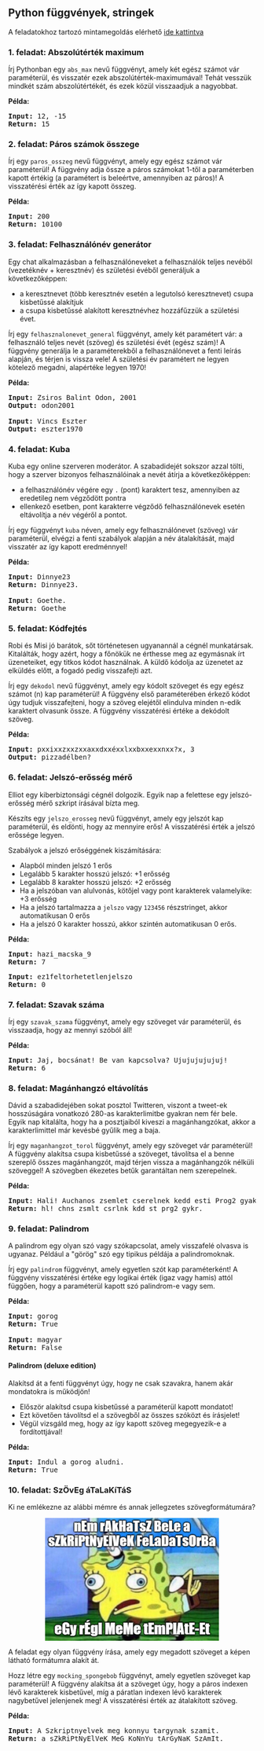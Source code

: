 <style>
	h1:first-of-type { display: none; }
	img { display: block; margin: auto; height: 250px; }
</style>

# Szkriptnyelvek - 2. gyakorló feladatsor

## Python függvények, stringek

A feladatokhoz tartozó mintamegoldás elérhető [ide kattintva](./megoldasok.py)


### 1. feladat: Abszolútérték maximum

Írj Pythonban egy `abs_max` nevű függvényt, amely két egész számot vár paraméterül, és visszatér ezek abszolútérték-maximumával! Tehát vesszük mindkét szám abszolútértékét, és ezek közül visszaadjuk a nagyobbat.

**Példa:**

<pre>
<b>Input:</b> 12, -15
<b>Return:</b> 15
</pre>


### 2. feladat: Páros számok összege

Írj egy `paros_osszeg` nevű függvényt, amely egy egész számot vár paraméterül! A függvény adja össze a páros számokat 1-től a paraméterben kapott értékig (a paramétert is beleértve, amennyiben az páros)! A visszatérési érték az így kapott összeg.

**Példa:**

<pre>
<b>Input:</b> 200
<b>Return:</b> 10100                                                                          
</pre>


### 3. feladat: Felhasználónév generátor

Egy chat alkalmazásban a felhasználóneveket a felhasználók teljes nevéből (vezetéknév + keresztnév) és születési évéből generáljuk a következőképpen:

* a keresztnevet (több keresztnév esetén a legutolsó keresztnevet) csupa kisbetűssé alakítjuk
* a csupa kisbetűssé alakított keresztnévhez hozzáfűzzük a születési évet.

Írj egy `felhasznalonevet_general` függvényt, amely két paramétert vár: a felhasználó teljes nevét (szöveg) és születési évét (egész szám)! A függvény generálja le a paraméterekből a felhasználónevet a fenti leírás alapján, és térjen is vissza vele! A születési év paramétert ne legyen kötelező megadni, alapértéke legyen 1970!

**Példa:**

<pre>
<b>Input:</b> Zsiros Balint Odon, 2001
<b>Output:</b> odon2001

<b>Input:</b> Vincs Eszter
<b>Output:</b> eszter1970
</pre>


### 4. feladat: Kuba

Kuba egy online szerveren moderátor. A szabadidejét sokszor azzal tölti, hogy a szerver bizonyos felhasználóinak a nevét átírja a következőképpen:

* a felhasználónév végére egy `.` (pont) karaktert tesz, amennyiben az eredetileg nem végződött pontra
* ellenkező esetben, pont karakterre végződő felhasználónevek esetén eltávolítja a név végéről a pontot.

Írj egy függvényt `kuba` néven, amely egy felhasználónevet (szöveg) vár paraméterül, elvégzi a fenti szabályok alapján a név átalakítását, majd visszatér az így kapott eredménnyel!

**Példa:**

<pre>
<b>Input:</b> Dinnye23
<b>Return:</b> Dinnye23.

<b>Input:</b> Goethe.
<b>Return:</b> Goethe
</pre>


### 5. feladat: Kódfejtés

Robi és Misi jó barátok, sőt történetesen ugyanannál a cégnél munkatársak. Kitalálták, hogy azért, hogy a főnökük ne érthesse meg az egymásnak írt üzeneteiket, egy titkos kódot használnak. A küldő kódolja az üzenetet az elküldés előtt, a fogadó pedig visszafejti azt.

Írj egy `dekodol` nevű függvényt, amely egy kódolt szöveget és egy egész számot (n) kap paraméterül! A függvény első paraméterében érkező kódot úgy tudjuk visszafejteni, hogy a szöveg elejétől elindulva minden n-edik karaktert olvasunk össze. A függvény visszatérési értéke a dekódolt szöveg.

**Példa:**

<pre>
<b>Input:</b> pxxixxzxxzxxaxxdxxéxxlxxbxxexxnxx?x, 3
<b>Output:</b> pizzadélben?
</pre>


### 6. feladat: Jelszó-erősség mérő

Elliot egy kiberbiztonsági cégnél dolgozik. Egyik nap a felettese egy jelszó-erősség mérő szkript írásával bízta meg.

Készíts egy `jelszo_erosseg` nevű függvényt, amely egy jelszót kap paraméterül, és eldönti, hogy az mennyire erős! A visszatérési érték a jelszó erőssége legyen.

Szabályok a jelszó erőséggének kiszámítására:

* Alapból minden jelszó 1 erős
* Legalább 5 karakter hosszú jelszó: +1 erősség
* Legalább 8 karakter hosszú jelszó: +2 erősség
* Ha a jelszóban van alulvonás, kötőjel vagy pont karakterek valamelyike: +3 erősség
* Ha a jelszó tartalmazza a `jelszo` vagy `123456` részstringet, akkor automatikusan 0 erős
* Ha a jelszó 0 karakter hosszú, akkor szintén automatikusan 0 erős.

**Példa:**

<pre>
<b>Input:</b> hazi_macska_9
<b>Return:</b> 7
</pre>

<pre>
<b>Input:</b> ez1feltorhetetlenjelszo
<b>Return:</b> 0
</pre>


### 7. feladat: Szavak száma

Írj egy `szavak_szama` függvényt, amely egy szöveget vár paraméterül, és visszaadja, hogy az mennyi szóból áll!

**Példa:**

<pre>
<b>Input:</b> Jaj, bocsánat! Be van kapcsolva? Ujujujujujuj!
<b>Return:</b> 6
</pre>


### 8. feladat: Magánhangzó eltávolítás

Dávid a szabadidejében sokat posztol Twitteren, viszont a tweet-ek hosszúságára vonatkozó 280-as karakterlimitbe gyakran nem fér bele. Egyik nap kitalálta, hogy ha a posztjaiból kiveszi a magánhangzókat, akkor a karakterlimittel már kevésbé gyűlik meg a baja.

Írj egy `maganhangzot_torol` függvényt, amely egy szöveget vár paraméterül! A függvény alakítsa csupa kisbetűssé a szöveget, távolítsa el a benne szereplő összes magánhangzót, majd térjen vissza a magánhangzók nélküli szöveggel! A szövegben ékezetes betűk garantáltan nem szerepelnek.

**Példa:**

<pre>
<b>Input:</b> Hali! Auchanos zsemlet cserelnek kedd esti Prog2 gyakra.
<b>Return:</b> hl! chns zsmlt csrlnk kdd st prg2 gykr. 
</pre>


### 9. feladat: Palindrom

A palindrom egy olyan szó vagy szókapcsolat, amely visszafelé olvasva is ugyanaz. Például a "görög" szó egy tipikus példája a palindromoknak.

Írj egy `palindrom` függvényt, amely egyetlen szót kap paraméterként! A függvény visszatérési értéke egy logikai érték (igaz vagy hamis) attól függően, hogy a paraméterül kapott szó palindrom-e vagy sem.

**Példa:**

<pre>
<b>Input:</b> gorog
<b>Return:</b> True

<b>Input:</b> magyar
<b>Return:</b> False
</pre>

#### Palindrom (deluxe edition)

Alakítsd át a fenti függvényt úgy, hogy ne csak szavakra, hanem akár mondatokra is működjön! 

* Először alakítsd csupa kisbetűssé a paraméterül kapott mondatot!
* Ezt követően távolítsd el a szövegből az összes szóközt és írásjelet!
* Végül vizsgáld meg, hogy az így kapott szöveg megegyezik-e a fordítottjával!

**Példa:**

<pre>
<b>Input:</b> Indul a gorog aludni.
<b>Return:</b> True
</pre>


### 10. feladat: SzÖvEg áTaLaKíTáS

Ki ne emlékezne az alábbi mémre és annak jellegzetes szövegformátumára?

![](./meme.png)

A feladat egy olyan függvény írása, amely egy megadott szöveget a képen látható formátumra alakít át.

Hozz létre egy `mocking_spongebob` függvényt, amely egyetlen szöveget kap paraméterül! A függvény alakítsa át a szöveget úgy, hogy a páros indexen lévő karakterek kisbetűvel, míg a páratlan indexen lévő karakterek nagybetűvel jelenjenek meg! A visszatérési érték az átalakított szöveg.

**Példa:**

<pre>
<b>Input:</b> A Szkriptnyelvek meg konnyu targynak szamit.
<b>Return:</b> a sZkRiPtNyElVeK MeG KoNnYu tArGyNaK SzAmIt.                                                                                                                       
</pre>